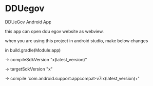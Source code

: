 # DDUegov
DDUeGov Android App

this app can open ddu egov website as webview.

when you are using this project in android studio,
make below changes

in build.gradle(Module:app)

-> compileSdkVersion "x(latest_version)"

-> targetSdkVersion "x"

-> compile 'com.android.support:appcompat-v7:x(latest_version)+'
